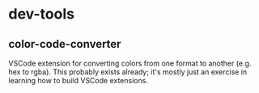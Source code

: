 # dev-tools

## color-code-converter

VSCode extension for converting colors from one format to another (e.g. hex to rgba). This probably exists already; it's mostly just an exercise in learning how to build VSCode extensions.
